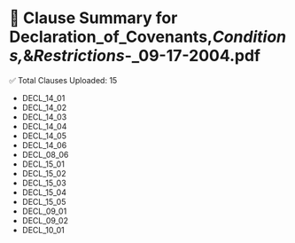 # 📄 Clause Summary for Declaration_of_Covenants,_Conditions,_&_Restrictions_-_09-17-2004.pdf

✅ Total Clauses Uploaded: 15

- DECL_14_01
- DECL_14_02
- DECL_14_03
- DECL_14_04
- DECL_14_05
- DECL_14_06
- DECL_08_06
- DECL_15_01
- DECL_15_02
- DECL_15_03
- DECL_15_04
- DECL_15_05
- DECL_09_01
- DECL_09_02
- DECL_10_01

